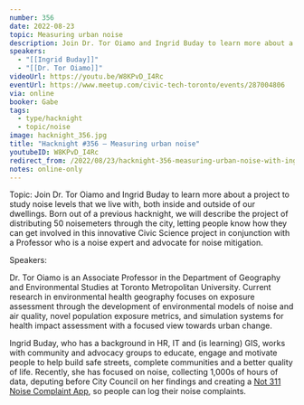 ```yaml
---
number: 356
date: 2022-08-23
topic: Measuring urban noise
description: Join Dr. Tor Oiamo and Ingrid Buday to learn more about a project to study noise levels that we live with, both inside and outside of our dwellings. Born out of a previous hacknight, we will describe the project of distributing 50 noisemeters through the city, letting people know how they can get involved in this innovative Civic Science project in conjunction with a Professor who is a noise expert and advocate for noise mitigation.
speakers:
  - "[[Ingrid Buday]]"
  - "[[Dr. Tor Oiamo]]"
videoUrl: https://youtu.be/W8KPvD_I4Rc
eventUrl: https://www.meetup.com/civic-tech-toronto/events/287004806
via: online
booker: Gabe
tags:
  - type/hacknight
  - topic/noise
image: hacknight_356.jpg
title: "Hacknight #356 – Measuring urban noise"
youtubeID: W8KPvD_I4Rc
redirect_from: /2022/08/23/hacknight-356-measuring-urban-noise-with-ingrid-buday-dr-tor-oiamo/
notes: online-only
---
```


Topic:
Join Dr. Tor Oiamo and Ingrid Buday to learn more about a project to study noise levels that we live with, both inside and outside of our dwellings. Born out of a previous hacknight, we will describe the project of distributing 50 noisemeters through the city, letting people know how they can get involved in this innovative Civic Science project in conjunction with a Professor who is a noise expert and advocate for noise mitigation.

Speakers:

Dr. Tor Oiamo is an Associate Professor in the Department of Geography and Environmental Studies at Toronto Metropolitan University. Current research in environmental health geography focuses on exposure assessment through the development of environmental models of noise and air quality, novel population exposure metrics, and simulation systems for health impact assessment with a focused view towards urban change.

Ingrid Buday, who has a background in HR, IT and (is learning) GIS, works with community and advocacy groups to educate, engage and motivate people to help build safe streets, complete communities and a better quality of life. Recently, she has focused on noise, collecting 1,000s of hours of data, deputing before City Council on her findings and creating a [Not 311 Noise Complaint App](https://arcg.is/jbTnj0), so people can log their noise complaints.